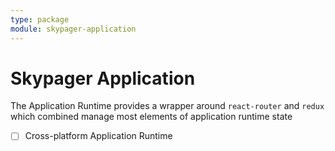 ```yaml
---
type: package
module: skypager-application
---
```


# Skypager Application

The Application Runtime provides a wrapper around `react-router` and `redux` which combined manage most elements of application runtime state

- [ ] Cross-platform Application Runtime
